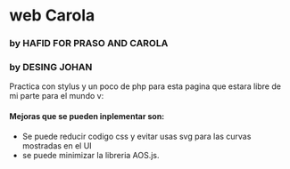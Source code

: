 # web Carola
### by HAFID FOR PRASO AND CAROLA
### by DESING JOHAN

Practica con stylus y un poco de php para esta pagina que estara libre de mi parte para el mundo v:

#### Mejoras que se pueden inplementar son:
- Se puede reducir codigo css y evitar usas svg para las curvas  mostradas en el UI
- se puede minimizar la libreria AOS.js.
